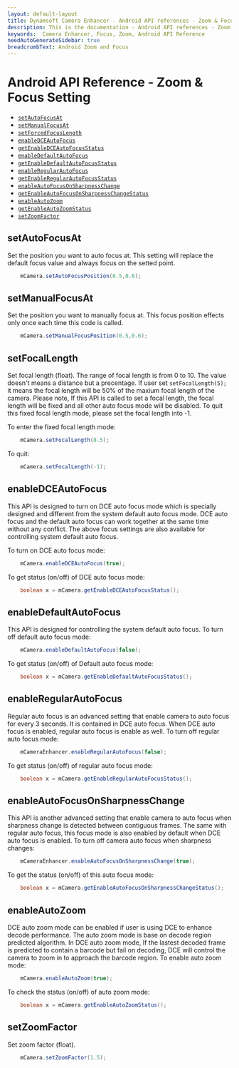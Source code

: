 ```yaml
---
layout: default-layout
title: Dynamsoft Camera Enhancer - Android API references - Zoom & Focus Setting
description: This is the documentation - Android API references - Zoom & Focus Setting page of Dynamsoft Camera Enhancer.
keywords:  Camera Enhancer, Focus, Zoom, Android API Reference
needAutoGenerateSidebar: true
breadcrumbText: Android Zoom and Focus
---
```


# Android API Reference - Zoom & Focus Setting

- [`setAutoFocusAt`](#setAutoFocusAt)
- [`setManualFocusAt`](#setManualFocusAt)
- [`setForcedFocusLength`](#setForcedFocusLength)
- [`enableDCEAutoFocus`](#enableDCEAutoFocus)
- [`getEnableDCEAutoFocusStatus`](#enableDCEAutoFocus)
- [`enableDefaultAutoFocus`](#enableDefaultAutoFocus)
- [`getEnableDefaultAutoFocusStatus`](#enableDefaultAutoFocus)
- [`enableRegularAutoFocus`](#enableRegularAutoFocus)
- [`getEnableRegularAutoFocusStatus`](#enableRegularAutoFocus)
- [`enableAutoFocusOnSharpnessChange`](#enableAutoFocusOnSharpnessChange)
- [`getEnableAutoFocusOnSharpnessChangeStatus`](#enableAutoFocusOnSharpnessChange)
- [`enableAutoZoom`](#enableAutoZoom)
- [`getEnableAutoZoomStatus`](#enableAutoZoom)
- [`setZoomFactor`](#setZoomFactor)

## setAutoFocusAt
    
Set the position you want to auto focus at. This setting will replace the default focus value and always focus on the setted point. 
```java
    mCamera.setAutoFocusPosition(0.5,0.6);
```
## setManualFocusAt

Set the position you want to manually focus at. This focus position effects only once each time this code is called.
```java
    mCamera.setManualFocusPosition(0.5,0.6);
```

## setFocalLength

Set focal length (float). The range of focal length is from 0 to 10. The value doesn't means a distance but a precentage. If user set `setFocalLength(5);` it means the focal length will be 50% of the maxium focal length of the camera. Please note, If this API is called to set a focal length, the focal length will be fixed and all other auto focus mode will be disabled. To quit this fixed focal length mode, please set the focal length into -1.

To enter the fixed focal length mode:
```java
    mCamera.setFocalLength(8.5);
```
To quit:
```java
    mCamera.setFocalLength(-1);
```

## enableDCEAutoFocus

This API is designed to turn on DCE auto focus mode which is specially designed and different from the system default auto focus mode. DCE auto focus and the default auto focus can work together at the same time without any conflict. The above focus settings are also available for controlling system default auto focus.

To turn on DCE auto focus mode:
```java
    mCamera.enableDCEAutoFocus(true);
```
To get status (on/off) of DCE auto focus mode:
```java
    boolean x = mCamera.getEnableDCEAutoFocusStatus();
```

## enableDefaultAutoFocus

This API is designed for controlling the system default auto focus. To turn off default auto focus mode:
```java
    mCamera.enableDefaultAutoFocus(false);
```
To get status (on/off) of Default auto focus mode:
```java
    boolean x = mCamera.getEnableDefaultAutoFocusStatus();
```

## enableRegularAutoFocus

Regular auto focus is an advanced setting that enable camera to auto focus for every 3 seconds. It is contained in DCE auto focus. When DCE auto focus is enabled, regular auto focus is enable as well. To turn off regular auto focus mode:
```java 
    mCameraEnhancer.enableRegularAutoFocus(false);
```
To get status (on/off) of regular auto focus mode:
```java
    boolean x = mCamera.getEnableRegularAutoFocusStatus();
```

## enableAutoFocusOnSharpnessChange

This API is another advanced setting that enable camera to auto focus when sharpness change is detected between contiguous frames. The same with regular auto focus, this focus mode is also enabled by default when DCE auto focus is enabled. To turn off camera auto focus when sharpness changes:
```java
    mCameraEnhancer.enableAutoFocusOnSharpnessChange(true);
```
To get the status (on/off) of this auto focus mode:
```java
    boolean x = mCamera.getEnableAutoFocusOnSharpnessChangeStatus();
```

## enableAutoZoom

DCE auto zoom mode can be enabled if user is using DCE to enhance decode performance. The auto zoom mode is base on decode region predicted algorithm. In DCE auto zoom mode, If the lastest decoded frame is predicted to contain a barcode but fail on decoding, DCE will control the camera to zoom in to approach the barcode region.
To enable auto zoom mode:
```java
    mCamera.enableAutoZoom(true);
```
To check the status (on/off) of auto zoom mode:
```java
    boolean x = mCamera.getEnableAutoZoomStatus();
```

## setZoomFactor

Set zoom factor (float).
```java
    mCamera.setZoomFactor(1.5);
```